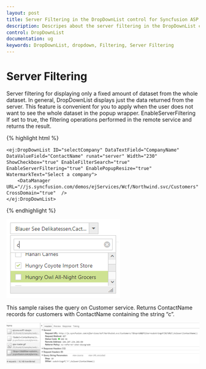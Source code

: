 ```yaml
---
layout: post
title: Server Filtering in the DropDownList control for Syncfusion ASP.NET WebForm
description: Descripes about the server filtering in the DropDownList control for Syncfusion ASP.NET WebForm
control: DropDownList
documentation: ug
keywords: DropDownList, dropdown, Filtering, Server Filtering
---
```


# Server Filtering

Server filtering for displaying only a fixed amount of dataset from the whole dataset. In general, DropDownList displays just the data returned from the server. This feature is convenient for you to apply when the user does not want to see the whole dataset in the popup wrapper.
EnableServerFiltering If set to true, the filtering operations performed in the remote service and returns the result.

{% highlight html %}

    <ej:DropDownList ID="selectCompany" DataTextField="CompanyName"  DataValueField="ContactName" runat="server" Width="230" ShowCheckbox="true" EnableFilterSearch="true" EnableServerFiltering="true" EnablePopupResize="true" WatermarkText="Select a company">
        <DataManager URL="//js.syncfusion.com/demos/ejServices/Wcf/Northwind.svc/Customers" CrossDomain="true"  />
    </ej:DropDownList>

{% endhighlight %}

![](ServerFiltering_images/ServerFiltering_image3.png)

This sample raises the query on Customer service. Returns ContactName records for customers with ContactName containing the string “c”.

![](ServerFiltering_images/ServerFiltering_image1.png)

